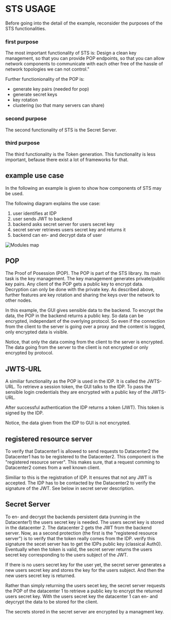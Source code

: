 # STS USAGE

Before going into the detail of the example, reconsider
the purposes of the STS functionalities.

### first purpose
The most important functionality of STS is:
Design a clean key management, so that you can provide POP endpoints, so that you can allow network components 
to communicate with each other free of the hassle of network topologies we can not control."

Further functionionality of the POP is:
- generate key pairs (needed for pop)
- generate secret keys
- key rotation
- clustering (so that many servers can share)

### second purpose
The second functionality of STS is the Secret Server.

### third purpose

The third functionality is the Token generation. This functionality is 
less important, befause there exist a lot of frameworks for that.

## example use case
In the following an example is given to show how components of STS may be used.

The following diagram explains the use case:  
1. user identifies at IDP
2. user sends JWT to backend
3. backend asks secret server for users secret key
4. secret server retrieves users secret key and returns it
5. backend can en- and decrypt data of user

![Modules map](http://www.plantuml.com/plantuml/proxy?src=https://raw.githubusercontent.com/adorsys/secure-token-service/develop-v2/docs/sts-usage.puml&fmt=svg)

## POP ##
The Proof of Posession (POP). 
The POP is part of the STS library. Its main task is the key management.
The key management generates private/public key pairs. Any client of the POP
gets a public key to encrypt data. Decryption can only be done with the
private key. As described above, further features are key rotation and sharing the
keys over the network to other nodes.

In this example, the GUI gives sensible data to the backend. To encrypt the data, the POP 
in the backend returns a public key. So data can be encrypted, independant of the overlying
protocol. So even if the connection from the client to the server is going over a proxy and
the content is logged, only encrypted data is visible.

Notice, that only the data coming from the client to the server is
encrypted. The data going from the server to the client is not 
encrypted or only encrypted by protocol.

## JWTS-URL ##
A similiar functionality as the POP is used in the IDP. It is called the 
JWTS-URL. To retrieve a session token, the GUI talks to the IDP. To pass the 
sensible login credentials they are encrypted with a public key of
the JWTS-URL.  

After successful authentication the IDP returns a token (JWT). This token is 
signed by the IDP. 

Notice, the data given from the IDP to GUI is not encrypted. 


## registered resource server ##
To verify that Datacenter1 is allowed to send requests to Datacenter2 
the Datacenter1 has to be registered to 
the Datacenter2. This component is the "registered resource server". This makes sure,
that a request comming to Datacenter2 comes from a well known client.

Similiar to this is the registration of IDP. It ensures that not any JWT
is accepted. The IDP has to be contacted by the Datacenter2 to verify the
signature of the JWT. See below in secret server description. 

## Secret Server ##
To en- and decrypt the backends persistent data (running in the Datacenter1) the 
users secret key is needed. The users secret key is 
stored in the datacenter 2. The datacenter 2 gets the JWT from the backend server. 
Now, as a second protection (the first is the "registered resource server")
is to verify that the token really comes from the IDP.
verify this signature
the secet server has to get the IDPs public key (classical Auth0).
Eventually when the token is valid, the secret server returns the
users secret key corresponding to the users subject of the JWT.

If there is no users secret key for the user yet, the secret server 
generates a new users secret key and stores the key for the users subject.
And then the new users secret key is returned.

Rather than simply returning the users secet key, the secret server requests the POP of the 
datacenter 1 to retrieve a public key to encrypt the returned users secret key.
With the users secret key the datacenter 1 can en- and deycrypt the data to be stored for the client.

The secrets stored in the secret server are encrypted by a managment key. 
